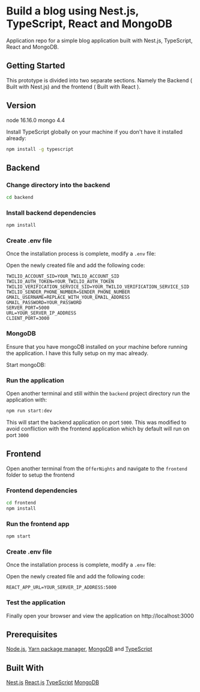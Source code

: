 # Build a blog using Nest.js, TypeScript, React and MongoDB

Application repo for a simple blog application built with Nest.js, TypeScript, React and MongoDB.

## Getting Started
This prototype is divided into two separate sections. Namely the Backend ( Built with Nest.js) and the frontend
( Built with React ).

## Version
node 16.16.0
mongo 4.4

Install TypeScript globally on your machine if you don't have it installed already:

```bash
npm install -g typescript
```

## Backend
### Change directory into the backend
```bash
cd backend
```

### Install backend dependencies

```bash
npm install
```

### Create .env file
Once the installation process is complete, modify a `.env` file:

Open the newly created file and add the following code:

```
TWILIO_ACCOUNT_SID=YOUR_TWILIO_ACCOUNT_SID
TWILIO_AUTH_TOKEN=YOUR_TWILIO_AUTH_TOKEN
TWILIO_VERIFICATION_SERVICE_SID=YOUR_TWILIO_VERIFICATION_SERVICE_SID
TWILIO_SENDER_PHONE_NUMBER=SENDER_PHONE_NUMBER
GMAIL_USERNAME=REPLACE_WITH_YOUR_EMAIL_ADDRESS
GMAIL_PASSWORD=YOUR_PASSWORD
SERVER_PORT=5000
URL=YOUR_SERVER_IP_ADDRESS
CLIENT_PORT=3000
```

### MongoDB
Ensure that you have mongoDB installed on your machine before running the application. I have this fully setup on my mac already.

Start mongoDB:

### Run the application
Open another terminal and still within the `backend` project directory run the application with:

```bash
npm run start:dev
```

This will start the backend application on port `5000`. This was modified to avoid confliction with the frontend application which by default will run on port `3000`


## Frontend
Open another terminal from the `OfferNights` and navigate to the `frontend` folder to setup the frontend

### Frontend dependencies
```bash
cd frontend
npm install
```

### Run the frontend app

```bash
npm start
```

### Create .env file
Once the installation process is complete, modify a `.env` file:

Open the newly created file and add the following code:

```
REACT_APP_URL=YOUR_SERVER_IP_ADDRESS:5000
```

### Test the application
Finally open your browser and view the application on http://localhost:3000

## Prerequisites
 [Node.js](https://nodejs.org/en/), [Yarn package manager](https://yarnpkg.com/lang/en/docs/install/#mac-stable), [MongoDB](https://docs.mongodb.com/v4.4/installation/) and [TypeScript](https://www.typescriptlang.org/)


## Built With
[Nest.js]()
[React.js]()
[TypeScript]()
[MongoDB]() 